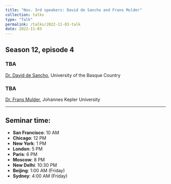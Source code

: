 ```yaml
---
title: "Nov. 3rd speakers: David de Sancho and Frans Mulder"
collection: talks
type: "Talk"
permalink: /talks/2022-11-03-talk
date: 2022-11-03
---
```


## Season 12, episode 4

### TBA
[Dr. David de Sancho](https://sites.google.com/view/daviddesanchoresearch), University of the Basque Country


### TBA
[Dr. Frans Mulder](https://www.jku.at/en/institute-of-biochemistry/team/frans-mulder/), Johannes Kepler University

---


## Seminar time:
* **San Francisco**: 10 AM
* **Chicago**: 12 PM
* **New York**: 1 PM
* **London**: 5 PM
* **Paris**: 6 PM
* **Moscow**: 8 PM
* **New Delhi**: 10:30 PM
* **Beijing**: 1:00 AM (Friday)
* **Sydney**: 4:00 AM (Friday)





